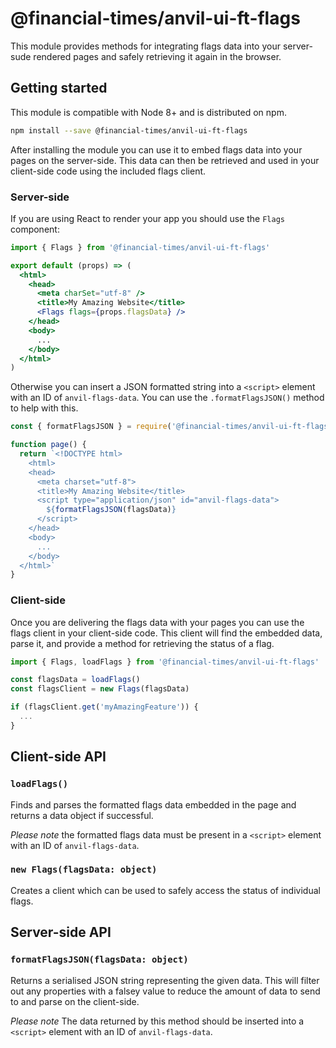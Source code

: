 # @financial-times/anvil-ui-ft-flags

This module provides methods for integrating flags data into your server-sude rendered pages and safely retrieving it again in the browser.


## Getting started

This module is compatible with Node 8+ and is distributed on npm.

```sh
npm install --save @financial-times/anvil-ui-ft-flags
```

After installing the module you can use it to embed flags data into your pages on the server-side. This data can then be retrieved and used in your client-side code using the included flags client.

### Server-side

If you are using React to render your app you should use the `Flags` component:

```jsx
import { Flags } from '@financial-times/anvil-ui-ft-flags'

export default (props) => (
  <html>
    <head>
      <meta charSet="utf-8" />
      <title>My Amazing Website</title>
      <Flags flags={props.flagsData} />
    </head>
    <body>
      ...
    </body>
  </html>
)
```

Otherwise you can insert a JSON formatted string into a `<script>` element with an ID of `anvil-flags-data`. You can use the `.formatFlagsJSON()` method to help with this.

```js
const { formatFlagsJSON } = require('@financial-times/anvil-ui-ft-flags/server')

function page() {
  return `<!DOCTYPE html>
    <html>
    <head>
      <meta charset="utf-8">
      <title>My Amazing Website</title>
      <script type="application/json" id="anvil-flags-data">
        ${formatFlagsJSON(flagsData)}
      </script>
    </head>
    <body>
      ...
    </body>
  </html>`
}
```

### Client-side

Once you are delivering the flags data with your pages you can use the flags client in your client-side code. This client will find the embedded data, parse it, and provide a method for retrieving the status of a flag.

```js
import { Flags, loadFlags } from '@financial-times/anvil-ui-ft-flags'

const flagsData = loadFlags()
const flagsClient = new Flags(flagsData)

if (flagsClient.get('myAmazingFeature')) {
  ...
}
```


## Client-side API

### `loadFlags()`

Finds and parses the formatted flags data embedded in the page and returns a data object if successful.

_Please note_ the formatted flags data must be present in a `<script>` element with an ID of `anvil-flags-data`.

### `new Flags(flagsData: object)`

Creates a client which can be used to safely access the status of individual flags.


## Server-side API

### `formatFlagsJSON(flagsData: object)`

Returns a serialised JSON string representing the given data. This will filter out any properties with a falsey value to reduce the amount of data to send to and parse on the client-side.

_Please note_ The data returned by this method should be inserted into a `<script>` element with an ID of `anvil-flags-data`.
